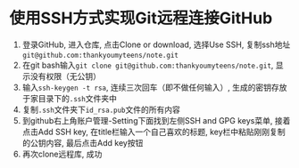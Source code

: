 # 使用SSH方式实现Git远程连接GitHub

1. 登录GitHub, 进入仓库, 点击Clone or download, 选择Use SSH, 复制ssh地址`git@github.com:thankyoumyteens/note.git`
2. 在git bash输入`git clone git@github.com:thankyoumyteens/note.git`, 显示没有权限（无公钥）
3. 输入`ssh-keygen -t rsa`, 连续三次回车（即不做任何输入）, 生成的密钥存放于家目录下的`.ssh`文件夹中
4. 复制`.ssh`文件夹下`id_rsa.pub`文件的所有内容
5. 到github右上角账户管理-Setting下面找到左侧SSH and GPG keys菜单, 接着点击Add SSH key, 在title栏输入一个自己喜欢的标题, key栏中粘贴刚刚复制的公钥内容, 最后点击Add key按钮
6. 再次clone远程库, 成功

